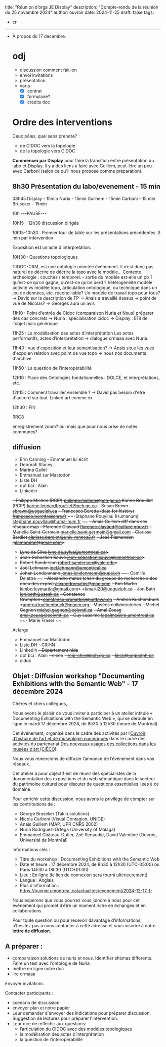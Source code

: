 title: "Réunion d’orga JE Display"
description: "Compte-rendu de la réunion du 25 novambre 2024"
author: ouvroir
date: 2024-11-25
draft: false
tags:

   - cr 

---

- À propos du 17 décembre.

  # odj

  - discussion comment fait-on
  - envoi invitations
  - présentation
  - varia
      - [X] contrat
      - [X] formulaire?
      - [X] crédits doc

  # Ordre des interventions

  Deux pôles, quel sens prendre?

  - de CIDOC vers la topologie
  - de la topologie vers CIDOC

  **Commencer par Display** pour faire la transition entre présentation du labo et Display. Il y a des liens à faire avec Guillem, peut-être un peu avec Carboni (selon ce qu'il nous propose comme préparation).

  8h30 Présentation du labo/evenement - 15 min
  - 

  08h45
  Display - 15min
  Nuria - 15min
  Guilhem - 15min
  Carboni - 15 min
  Bruseker - 15min

  10h ---PAUSE---

  10h15 - 12h30 discussion dirigée

  10h15-10h30 : Premier tour de table sur les présentations précédentes. 3 min par intervention

  Exposition est un acte d'interpretation. 

  10H30 : Questions topologiques

  CIDOC-CRM, est une ontologie orientée événement. Il n’est donc pas naturel de décrire de décrire la topo avec le modèle... 
  Contexte archéologie : couches / temporel.
      - sortie du modèle est-elle un pb ? qu’est-ce qu’on gagne, qu’est-ce qu’on perd ? hétérogénéité modèle activité vs modèle topo, articulation ontologique, ou technique dans un jeu de données, etc.
  réconciliable? Un modele de travail topo pour tous? 
  -> David sur la description de FP
  -> Anais a travaillé dessus
  -> point de vue de Nicolas? 
  -> Georges aura un avis

  11h10 : Point d'entrée de Cidoc (comparaison Nuria et Nous)
  préparer des cas concrets
  -> Nuria : specialisation cidoc
  -> Display : E18 de l'objet mais générique

  11h25 : La modélisation des actes d’interprétation
  Les actes performatifs, actes d’interprétation
  -> dialogue crmaaa avec Nuria. 

  11h40 : vue d'exposition et leur semantisation? 
  -> Anais situe les vues d'expo en relation avec point de vue topo
  -> nous nos documents d'archive

  11h50 : La question de l’interopérabilité


  12h10 : Place des Ontologies fondationnelles : DOLCE, et interprétations, etc.


  12h15 : Comment travailler ensemble ?
  -> David pas besoin d'etre d'accord sur tout. 
  Linked art comme ex. 

  12h30 : FIN

  RRC8

  

  enregistrement zoom? oui mais que pour nous
  prise de notes communes? 


  ## diffusion

  - Erin Canning - Emmanuel lui écrit
  - Deborah Stacey 
  - Marina Gallet
  - Emmanuel sur Mastodon
  - Liste DH
  - dpt bci : Alain
  - Linkedin


  ~~- Philippe Michon (RCIP) philippe.michon@pch.gc.ca
  ~~Karine Brouillet (RCIP) karine.leonardbrouillet@pch.gc.ca~~
  ~~- Susan Brown sbrown@uoguelph.ca~~~~
  ~~- Francesco Beretta (data for history) francesco.beretta@cnrs.fr~~
  ~~-Stéphane Pouyllau (Humanum) stephane.pouyllau@huma-num.fr ~~
  ~~- Anaïs Guillem diff dans ses réseaux map~~
  ~~- Florence Clavaud florence.clavaud@culture.gouv.fr~~
  ~~- Marielle Saint-Germain marielle.saint.germain@gmail.com~~
  ~~- Clarisse Bardiot clarisse.bardiot@univ-rennes2.fr~~
  ~~- José Plamondon jplamondon@gmail.com>~~
  - ~~Lyne da Silva lyne.da.sylva@umontreal.ca>~~
  - ~~Jean-Sebastien Sauvé jean-sebastien.sauve@umontreal.ca>~~
  - ~~Robert Sanderson robert.sanderson@yale.edu>~~
  - ~~Joël Lehmann joel.lehmann@umontreal.ca~~
  - ~~Johan Lendenmann  jonas.lendenmann@supsi.ch~~
  ~~- Camille Delattre ~~
  ~~- Alexandre matos (chair du groupe de recherche cidoc docu des expos) alexandrematos@mac.com~~
  ~~- Kim Martin kimberleymartin@gmail.com> <kmarti20@uoguelph.ca~~
  ~~- Jon Bath jon.bath@usask.ca~~
  ~~- Constance Crompton<constance.crompton@uottawa.ca~~
  ~~- Andrea Kuchembuck <andrea.kuchembuck@macm.org~~
  ~~- Musées collaboratoires~~
  ~~- Michel Gagnon michel.gagnon@polymtl.ca~~
  ~~- Amal Zouag amal.zouaq@polymtl.ca~~
  ~~- Guy Lapalme lapalme@iro.umontreal.ca~~
  ~~- Marie Fraser ~~

  At large
  - Emmanuel sur Mastodon
  - Liste DH
  ~~- CRIHN~~
  - LinkedIn
  ~~- Département hida~~
  - dpt bci : Alain
  ~~- ~~cieco~~~~
  ~~- rcip-chin@pch.gc.ca~~
  ~~- lincs@uoguelph.ca~~
  - cidoc

  ## Objet : Diffusion workshop "Documenting Exhibitions with the Semantic Web" - 17 décembre 2024

  Chères et chers collègues, 

  Nous avons le plaisir de vous inviter à participer à un atelier intitulé « Documenting Exhibitions with the Semantic Web », qui se déroule en ligne le mardi 17 décembre 2024, de 8h30 à 12h30 (heure de Montréal). 

  Cet événement, organisé dans le cadre des activités par l’[Ouvroir d’histoire de l’art et de muséologie numériques](https://ouvroir.umontreal.ca) dans le cadre des activités du partenariat [Des nouveaux usages des collections dans les musées d’art (CIÉCO)](https://www.cieco.co).

  Nous vous remercions de diffuser l’annonce de l’événement dans vos réseaux.

  Cet atelier a pour objectif est de réunir des spécialistes de la documentation des expositions et du web sémantique dans le secteur du patrimoine culturel pour discuter de questions essentielles liées à ce domaine.

  Pour enrichir cette discussion, nous avons le privilège de compter sur les contributions de :

  - George Bruseker (Takin.solutions)
  - Nicola Carboni (Visual Contagion, UNIGE)
  - Anaïs Guillem (MAP, UPR CNRS 2002)
  - Nuria Rodríguez-Ortega (University of Málaga)
  - Emmanuel Château-Dutier, Zoë Renaudie, David Valentine (Ouvroir, Université de Montréal)

  Informations clés :

  - Titre du workshop : Documenting Exhibitions with the Semantic Web
  - Date et heure : 17 décembre 2024, de 8h30 à 12h30 (UTC-05:00) ou Paris 14h30 à 18h30 (UTC+01:00)
  - Lieu : En ligne (le lien de connexion sera fourni ultérieurement)
  - Langue : Anglais
  - Plus d’information : https://ouvroir.umontreal.ca/actualites/evenement/2024-12-17-fr

  Nous espérons que vous pourrez vous joindre à nous pour cet événement qui promet d’être un moment riche en échanges et en collaborations.

  Pour toute question ou pour recevoir davantage d’informations, n’hésitez pas à nous contacter à cette adresse et vous inscrire à notre **lettre de diffusion**.



## A préparer : 
- comparaison solutions de nuria et nous. Identifier shémas differents. Faire un test avec l'ontologie de Nuria. 
- mettre en ligne notre doc
- lire crmaaa

Envoyer invitations

Contacter participants : 

- scenario de discussion
- envoyer plan et notre papier
- Leur demander d'envoyer des indications pour préparer discussion. Suggestion de lectures pour préparer l'intervention. 
- Leur dire de reflechir aux questions: 
  - l’articulation du CIDOC avec des modèles topologiques
  - la modélisation des actes d’interprétation
  - la question de l'interopérabilité